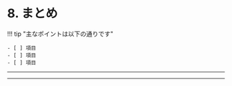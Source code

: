 <!--
CO_OP_TRANSLATOR_METADATA:
{
  "original_hash": "ef7f514ede16a170411752b56bedaa5a",
  "translation_date": "2025-09-24T10:00:50+00:00",
  "source_file": "workshop/docs/instructions/7-Wrap-up.md",
  "language_code": "ja"
}
-->
# 8. まとめ

!!! tip "主なポイントは以下の通りです"

    - [ ] 項目
    - [ ] 項目
    - [ ] 項目

---

---

